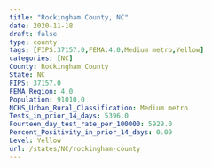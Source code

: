 ```yaml
---
title: "Rockingham County, NC"
date: 2020-11-18
draft: false
type: county
tags: [FIPS:37157.0,FEMA:4.0,Medium metro,Yellow]
categories: [NC]
County: Rockingham County
State: NC
FIPS: 37157.0
FEMA_Region: 4.0
Population: 91010.0
NCHS_Urban_Rural_Classification: Medium metro
Tests_in_prior_14_days: 5396.0
Fourteen_day_test_rate_per_100000: 5929.0
Percent_Positivity_in_prior_14_days: 0.09
Level: Yellow
url: /states/NC/rockingham-county
---
```



